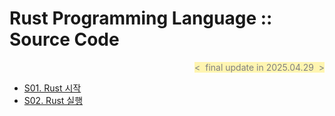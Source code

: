 # Rust Programming Language :: Source Code

<div align="right">
<span style="color:#808080; background-color:#fff5b1">&lt;&nbsp; final update in 2025.04.29 &nbsp;&gt;</span>
</div>

- [S01. Rust 시작   ][link-rust-s01]
- [S02. Rust 실행   ][link-rust-s02]

[link-rust-s01   ]: ./S01_Rust시작
[link-rust-s02   ]: ./S02_Rust실행
